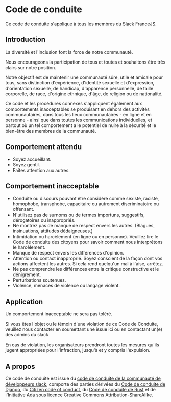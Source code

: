 # Code de conduite

Ce code de conduite s'applique à tous les membres du Slack FranceJS.

## Introduction

La diversité et l'inclusion font la force de notre communauté.

Nous encourageons la participation de tous et toutes et souhaitons être très clairs sur notre position.

Notre objectif est de maintenir une communauté sûre, utile et amicale pour tous, sans distinction d'expérience, d'identité sexuelle et d'expression, d'orientation sexuelle, de handicap, d'apparence personnelle, de taille corporelle, de race, d'origine ethnique, d'âge, de religion ou de nationalité.

Ce code et les procédures connexes s'appliquent également aux comportements inacceptables se produisant en dehors des activités communautaires, dans tous les lieux communautaires - en ligne et en personne - ainsi que dans toutes les communications individuelles, et partout où un tel comportement a le potentiel de nuire à la sécurité et le bien-être des membres de la communauté.

## Comportement attendu

 - Soyez accueillant.
 - Soyez gentil.
 - Faites attention aux autres.
 
## Comportement inacceptable

 - Conduite ou discours pouvant être considéré comme sexiste, raciste, homophobe, transphobe, capacitaire ou autrement discriminatoire ou offensant.
 - N'utilisez pas de surnoms ou de termes importuns, suggestifs, dérogatoires ou inappropriés.
 - Ne montrez pas de manque de respect envers les autres. (Blagues, insinuations, attitudes dédaigneuses.)
 - Intimidation ou harcèlement (en ligne ou en personne). Veuillez lire le Code de conduite des citoyens pour savoir comment nous interprétons le harcèlement.
 - Manque de respect envers les différences d'opinion.
 - Attention ou contact inapproprié. Soyez conscient de la façon dont vos actions affectent les autres. Si cela rend quelqu'un mal à l'aise, arrêtez.
 - Ne pas comprendre les différences entre la critique constructive et le dénigrement.
 - Perturbations soutenues.
 - Violence, menaces de violence ou langage violent.
 
## Application

Un comportement inacceptable ne sera pas toléré.

Si vous êtes l'objet ou le témoin d'une violation de ce Code de Conduite, veuillez nous contacter en soumettant une issue ici ou en contactant un(e) des admins du slack

En cas de violation, les organisateurs prendront toutes les mesures qu'ils jugent appropriées pour l'infraction, jusqu'à et y compris l'expulsion.

## A propos

Ce code de conduite est issue du [code de conduite de la communauté de développeurs slack](https://api.slack.com/docs/community-code-of-conduct), comporte des parties dérivées du [Code de conduite de Django](https://www.djangoproject.com/conduct/), du [Citizen code of conduct](http://citizencodeofconduct.org/), du [Code de conduite de Rust](https://www.rust-lang.org/fr-FR/conduct.html) et de l'Initiative Ada sous licence Creative Commons Attribution-ShareAlike.
